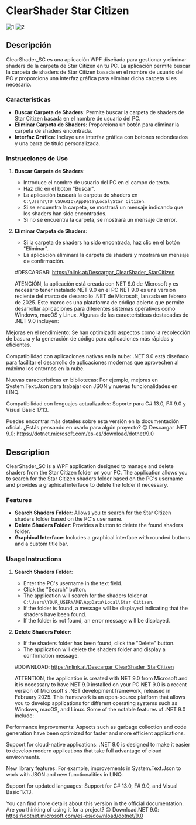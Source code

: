 
# ClearShader Star Citizen
![1](https://github.com/user-attachments/assets/fe97b44b-737a-4c81-be9d-7018af94ffd1)                   ![2](https://github.com/user-attachments/assets/b5f5e00a-7757-41e7-ae02-1d58859fa6bc)

## Descripción

ClearShader_SC es una aplicación WPF diseñada para gestionar y eliminar shaders de la carpeta de Star Citizen en tu PC. La aplicación permite buscar la carpeta de shaders de Star Citizen basada en el nombre de usuario del PC y proporciona una interfaz gráfica para eliminar dicha carpeta si es necesario.

### Características

- **Buscar Carpeta de Shaders**: Permite buscar la carpeta de shaders de Star Citizen basada en el nombre de usuario del PC.
- **Eliminar Carpeta de Shaders**: Proporciona un botón para eliminar la carpeta de shaders encontrada.
- **Interfaz Gráfica**: Incluye una interfaz gráfica con botones redondeados y una barra de título personalizada.

### Instrucciones de Uso

1. **Buscar Carpeta de Shaders**:
   - Introduce el nombre de usuario del PC en el campo de texto.
   - Haz clic en el botón "Buscar".
   - La aplicación buscará la carpeta de shaders en `C:\Users\TU_USUARIO\AppData\Local\Star Citizen`.
   - Si se encuentra la carpeta, se mostrará un mensaje indicando que los shaders han sido encontrados.
   - Si no se encuentra la carpeta, se mostrará un mensaje de error.

2. **Eliminar Carpeta de Shaders**:
   - Si la carpeta de shaders ha sido encontrada, haz clic en el botón "Eliminar".
   - La aplicación eliminará la carpeta de shaders y mostrará un mensaje de confirmación.

   #DESCARGAR: https://nlink.at/Descargar_ClearShader_StarCitizen
  
     ATENCIÓN, la aplicación está creada con NET 9.0 de Microsoft y es necesario tener instalado NET 9.0 en el PC
   NET 9.0 es una versión reciente del marco de desarrollo .NET de Microsoft, lanzada en febrero de 2025. Este marco es una plataforma de código abierto que permite desarrollar aplicaciones para diferentes sistemas operativos como Windows, macOS y Linux. Algunas de las características destacadas de .NET 9.0 incluyen:

Mejoras en el rendimiento: Se han optimizado aspectos como la recolección de basura y la generación de código para aplicaciones más rápidas y eficientes.

Compatibilidad con aplicaciones nativas en la nube: .NET 9.0 está diseñado para facilitar el desarrollo de aplicaciones modernas que aprovechen al máximo los entornos en la nube.

Nuevas características en bibliotecas: Por ejemplo, mejoras en System.Text.Json para trabajar con JSON y nuevas funcionalidades en LINQ.

Compatibilidad con lenguajes actualizados: Soporte para C# 13.0, F# 9.0 y Visual Basic 17.13.

Puedes encontrar más detalles sobre esta versión en la documentación oficial. ¿Estás pensando en usarlo para algún proyecto? 😊
               Descargar .NET 9.0: https://dotnet.microsoft.com/es-es/download/dotnet/9.0

## Description

ClearShader_SC is a WPF application designed to manage and delete shaders from the Star Citizen folder on your PC. The application allows you to search for the Star Citizen shaders folder based on the PC's username and provides a graphical interface to delete the folder if necessary.

### Features

- **Search Shaders Folder**: Allows you to search for the Star Citizen shaders folder based on the PC's username.
- **Delete Shaders Folder**: Provides a button to delete the found shaders folder.
- **Graphical Interface**: Includes a graphical interface with rounded buttons and a custom title bar.

### Usage Instructions

1. **Search Shaders Folder**:
   - Enter the PC's username in the text field.
   - Click the "Search" button.
   - The application will search for the shaders folder at `C:\Users\YOUR_USERNAME\AppData\Local\Star Citizen`.
   - If the folder is found, a message will be displayed indicating that the shaders have been found.
   - If the folder is not found, an error message will be displayed.

2. **Delete Shaders Folder**:
   - If the shaders folder has been found, click the "Delete" button.
   - The application will delete the shaders folder and display a confirmation message.
     
   #DOWNLOAD: https://nlink.at/Descargar_ClearShader_StarCitizen
   
     ATTENTION, the application is created with NET 9.0 from Microsoft and it is necessary to have NET 9.0 installed on your PC
   NET 9.0 is a recent version of Microsoft's .NET development framework, released in February 2025. This framework is an open-source platform that allows you to develop applications for different operating systems such as Windows, macOS, and Linux. Some of the notable features of .NET 9.0 include:

Performance improvements: Aspects such as garbage collection and code generation have been optimized for faster and more efficient applications.

Support for cloud-native applications: .NET 9.0 is designed to make it easier to develop modern applications that take full advantage of cloud environments.

New library features: For example, improvements in System.Text.Json to work with JSON and new functionalities in LINQ.

Support for updated languages: Support for C# 13.0, F# 9.0, and Visual Basic 17.13.

You can find more details about this version in the official documentation. Are you thinking of using it for a project? 😊
                Download.NET 9.0: https://dotnet.microsoft.com/es-es/download/dotnet/9.0
